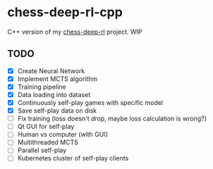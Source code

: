# chess-deep-rl-cpp
C++ version of my [chess-deep-rl](https://github.com/zjeffer/chess-deep-rl) project. WIP


## TODO

- [X] Create Neural Network
- [X] Implement MCTS algorithm
- [X] Training pipeline
- [X] Data loading into dataset
- [X] Continuously self-play games with specific model
- [X] Save self-play data on disk
- [ ] Fix training (loss doesn't drop, maybe loss calculation is wrong?)
- [ ] Qt GUI for self-play
- [ ] Human vs computer (with GUI)
- [ ] Multithreaded MCTS
- [ ] Parallel self-play
- [ ] Kubernetes cluster of self-play clients
